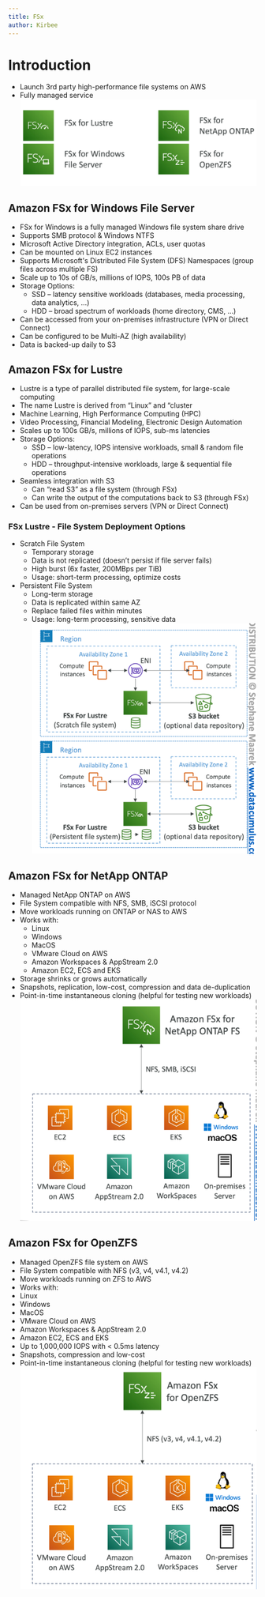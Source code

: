 ```yaml
---
title: FSx
author: Kirbee
---
```


# Introduction
- Launch 3rd party high-performance file systems on AWS
- Fully managed service
![img.png](FSx-intro.png)

## Amazon FSx for Windows File Server
- FSx for Windows is a fully managed Windows file system share drive
- Supports SMB protocol & Windows NTFS
- Microsoft Active Directory integration, ACLs, user quotas
- Can be mounted on Linux EC2 instances
- Supports Microsoft's Distributed File System (DFS) Namespaces (group files across multiple FS)
- Scale up to 10s of GB/s, millions of IOPS, 100s PB of data
- Storage Options:
    - SSD – latency sensitive workloads (databases, media processing, data analytics, …)
    - HDD – broad spectrum of workloads (home directory, CMS, …)
- Can be accessed from your on-premises infrastructure (VPN or Direct Connect)
- Can be configured to be Multi-AZ (high availability)
- Data is backed-up daily to S3

## Amazon FSx for Lustre
- Lustre is a type of parallel distributed file system, for large-scale computing
- The name Lustre is derived from “Linux” and “cluster
- Machine Learning, High Performance Computing (HPC)
- Video Processing, Financial Modeling, Electronic Design Automation
- Scales up to 100s GB/s, millions of IOPS, sub-ms latencies
- Storage Options:
    - SSD – low-latency, IOPS intensive workloads, small & random file operations
    - HDD – throughput-intensive workloads, large & sequential file operations
- Seamless integration with S3
    - Can “read S3” as a file system (through FSx)
    - Can write the output of the computations back to S3 (through FSx)
- Can be used from on-premises servers (VPN or Direct Connect)

### FSx Lustre - File System Deployment Options
- Scratch File System
    - Temporary storage
    - Data is not replicated (doesn’t persist if file server fails)
    - High burst (6x faster, 200MBps per TiB)
    - Usage: short-term processing, optimize costs
- Persistent File System
    - Long-term storage
    - Data is replicated within same AZ
    - Replace failed files within minutes
    - Usage: long-term processing, sensitive data
![img.png](FSx-Lustre.png)

## Amazon FSx for NetApp ONTAP
- Managed NetApp ONTAP on AWS
- File System compatible with NFS, SMB, iSCSI protocol
- Move workloads running on ONTAP or NAS to AWS
- Works with:
    - Linux
    - Windows
    - MacOS
    - VMware Cloud on AWS
    - Amazon Workspaces & AppStream 2.0
    - Amazon EC2, ECS and EKS
- Storage shrinks or grows automatically
- Snapshots, replication, low-cost, compression and data de-duplication
- Point-in-time instantaneous cloning (helpful for testing new workloads)
![img.png](NetApp.png)

## Amazon FSx for OpenZFS
- Managed OpenZFS file system on AWS
- File System compatible with NFS (v3, v4, v4.1, v4.2)
- Move workloads running on ZFS to AWS
- Works with:
- Linux
- Windows
- MacOS
- VMware Cloud on AWS
- Amazon Workspaces & AppStream 2.0
- Amazon EC2, ECS and EKS
- Up to 1,000,000 IOPS with < 0.5ms latency
- Snapshots, compression and low-cost
- Point-in-time instantaneous cloning (helpful for testing new workloads)
![img.png](open-ZFS.png)




